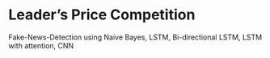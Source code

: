 # Leader’s Price Competition
Fake-News-Detection using Naive Bayes, LSTM, Bi-directional LSTM, LSTM with attention, CNN
